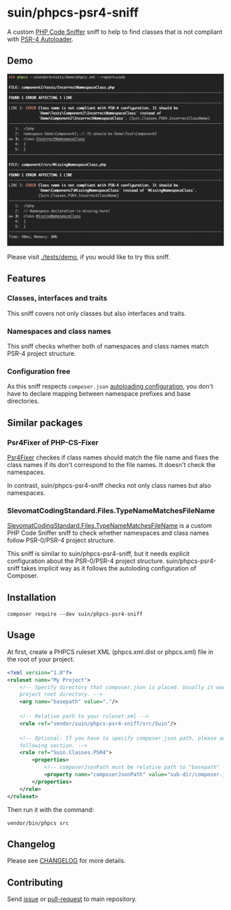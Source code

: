 # suin/phpcs-psr4-sniff

A custom [PHP Code Sniffer] sniff to help to find classes that is not compliant with [PSR-4 Autoloader].

[PHP Code Sniffer]: https://github.com/squizlabs/PHP_CodeSniffer
[PSR-4 Autoloader]: https://www.php-fig.org/psr/psr-4/

## Demo

![](tests/demo/demo.png)

Please visit [./tests/demo](/tests/demo), if you would like to try this sniff.

## Features

### Classes, interfaces and traits

This sniff covers not only classes but also interfaces and traits.

### Namespaces and class names

This sniff checks whether both of namespaces and class names match PSR-4 project structure.

### Configuration free

As this sniff respects `composer.json` [autoloading configuration], you don't have to declare mapping between namespace prefixes and base directories.

[autoloading configuration]: https://getcomposer.org/doc/04-schema.md#psr-4

## Similar packages

### Psr4Fixer of PHP-CS-Fixer

[Psr4Fixer] checkes if class names should match the file name and fixes the class names if its don't correspond to the file names. It doesn't check the namespaces.

In contrast, suin/phpcs-psr4-sniff checks not only class names but also namespaces.

[Psr4Fixer]:https://github.com/FriendsOfPHP/PHP-CS-Fixer/blob/master/src/Fixer/Basic/Psr4Fixer.php

### SlevomatCodingStandard.Files.TypeNameMatchesFileName

[SlevomatCodingStandard.Files.TypeNameMatchesFileName] is a custom PHP Code Sniffer sniff to check whether namespaces and class names follow PSR-0/PSR-4 project structure.

[SlevomatCodingStandard.Files.TypeNameMatchesFileName]: https://github.com/slevomat/coding-standard#slevomatcodingstandardfilestypenamematchesfilename

This sniff is similar to suin/phpcs-psr4-sniff, but it needs explicit configuration about the PSR-0/PSR-4 project structure. suin/phpcs-psr4-sniff takes implicit way as it follows the autoloding configuration of Composer.

## Installation

```
composer require --dev suin/phpcs-psr4-sniff
```

## Usage

At first, create a PHPCS ruleset XML (phpcs.xml.dist or phpcs.xml) file in the root of your project.

```xml
<?xml version="1.0"?>
<ruleset name="My Project">
    <!-- Specify directory that composer.json is placed. Usually it would be
    project root directory. -->
    <arg name="basepath" value="."/>

    <!-- Relative path to your ruleset.xml -->
    <rule ref="vendor/suin/phpcs-psr4-sniff/src/Suin"/>

    <!-- Optional: If you have to specify composer.json path, please add
    following section. -->
    <rule ref="Suin.Classes.PSR4">
        <properties>
            <!-- composerJsonPath must be relative path to "basepath" -->
            <property name="composerJsonPath" value="sub-dir/composer.json"/>
        </properties>
    </rule>
</ruleset>
```

Then run it with the command:

```
vendor/bin/phpcs src
```

## Changelog

Please see [CHANGELOG](https://github.com/suin/php/blob/master/CHANGELOG.md) for more details.

## Contributing

Send [issue](https://github.com/suin/php/issues) or [pull-request](https://github.com/suin/php/pulls) to main repository.
